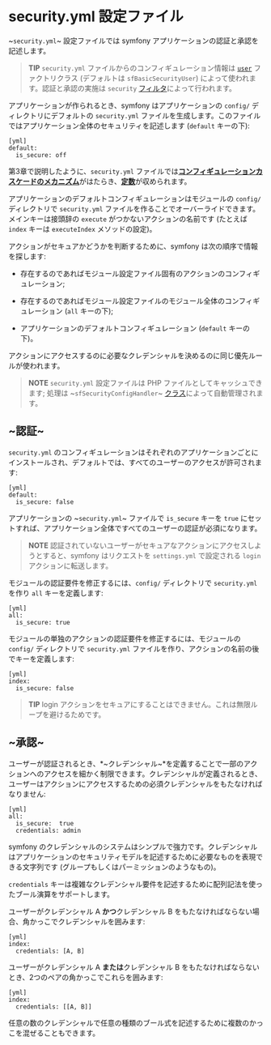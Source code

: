 security.yml 設定ファイル
========================

~`security.yml`~ 設定ファイルでは symfony アプリケーションの認証と承認を記述します。

>**TIP**
>`security.yml` ファイルからのコンフィギュレーション情報は [`user`](#chapter_05_user) ファクトリクラス (デフォルトは `sfBasicSecurityUser`) によって使われます。認証と承認の実施は `security` [フィルタ](#chapter_12_security)によって行われます。

アプリケーションが作られるとき、symfony はアプリケーションの `config/` ディレクトリにデフォルトの `security.yml` ファイルを生成します。このファイルではアプリケーション全体のセキュリティを記述します (`default` キーの下):

    [yml]
    default:
      is_secure: off

第3章で説明したように、`security.yml` ファイルでは[**コンフィギュレーションカスケードのメカニズム**](#chapter_03)がはたらき、[**定数**](#chapter_03)が収められます。

アプリケーションのデフォルトコンフィギュレーションはモジュールの `config/` ディレクトリで `security.yml` ファイルを作ることでオーバーライドできます。メインキーは接頭辞の `execute` がつかないアクションの名前です (たとえば `index` キーは `executeIndex` メソッドの設定)。

アクションがセキュアかどうかを判断するために、symfony は次の順序で情報を探します:

  * 存在するのであればモジュール設定ファイル固有のアクションのコンフィギュレーション;

  * 存在するのであればモジュール設定ファイルのモジュール全体のコンフィギュレーション (`all` キーの下);

  * アプリケーションのデフォルトコンフィギュレーション (`default` キーの下)。

アクションにアクセスするのに必要なクレデンシャルを決めるのに同じ優先ルールが使われます。

>**NOTE**
>`security.yml` 設定ファイルは PHP ファイルとしてキャッシュできます; 処理は ~`sfSecurityConfigHandler`~ [クラス](#chapter_14_config_handlers_yml)によって自動管理されます。

~認証~
------

`security.yml` のコンフィギュレーションはそれぞれのアプリケーションごとにインストールされ、デフォルトでは、すべてのユーザーのアクセスが許可されます:

    [yml]
    default:
      is_secure: false

アプリケーションの ~`security.yml`~ ファイルで `is_secure` キーを `true` にセットすれば、アプリケーション全体ですべてのユーザーの認証が必須になります。

>**NOTE**
>認証されていないユーザーがセキュアなアクションにアクセスしようとすると、symfony はリクエストを `settings.yml` で設定される `login` アクションに転送します。

モジュールの認証要件を修正するには、`config/` ディレクトリで `security.yml` を作り `all` キーを定義します:

    [yml]
    all:
      is_secure: true

モジュールの単独のアクションの認証要件を修正するには、モジュールの `config/` ディレクトリで `security.yml` ファイルを作り、アクションの名前の後でキーを定義します:

    [yml]
    index:
      is_secure: false

>**TIP**
>login アクションをセキュアにすることはできません。これは無限ループを避けるためです。

~承認~
------

ユーザーが認証されるとき、*~クレデンシャル~*を定義することで一部のアクションへのアクセスを細かく制限できます。クレデンシャルが定義されるとき、ユーザーはアクションにアクセスするための必須クレデンシャルをもたなければなりません:

    [yml]
    all:
      is_secure:  true
      credentials: admin

symfony のクレデンシャルのシステムはシンプルで強力です。クレデンシャルはアプリケーションのセキュリティモデルを記述するために必要なものを表現できる文字列です (グループもしくはパーミッションのようなもの)。

`credentials` キーは複雑なクレデンシャル要件を記述するために配列記法を使ったブール演算をサポートします。

ユーザーがクレデンシャル A **かつ**クレデンシャル B をもたなければならない場合、角かっこでクレデンシャルを囲みます:

    [yml]
    index:
      credentials: [A, B]

ユーザーがクレデンシャル A **または**クレデンシャル B をもたなければならないとき、2つのペアの角かっこでこれらを囲みます:

    [yml]
    index:
      credentials: [[A, B]]

任意の数のクレデンシャルで任意の種類のブール式を記述するために複数のかっこを混ぜることもできます。
